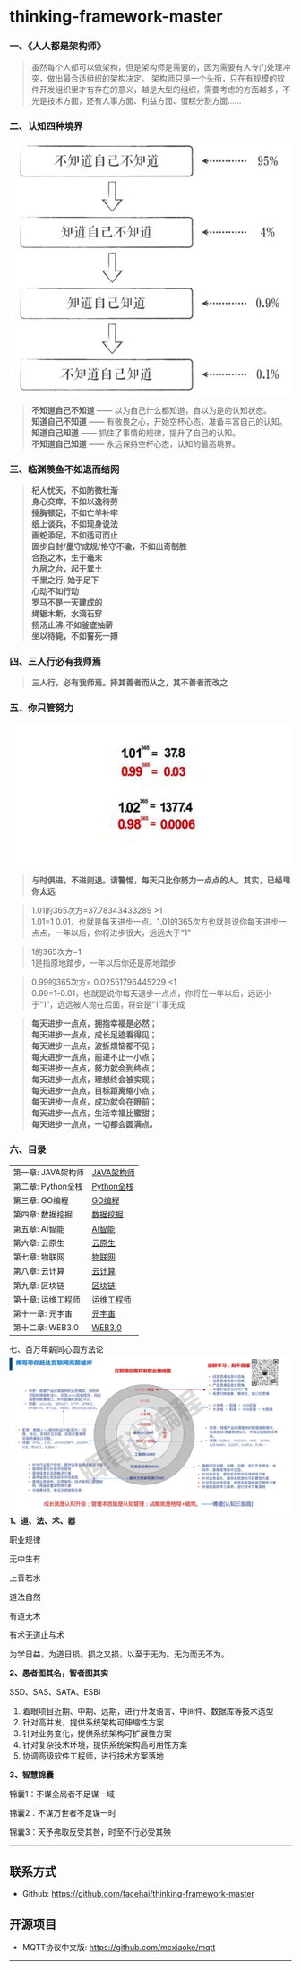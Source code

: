 # thinking-framework-master

### 一、《人人都是架构师》
> 虽然每个人都可以做架构，但是架构师是需要的，因为需要有人专门处理冲突，做出最合适组织的架构决定。
> 架构师只是一个头衔，只在有规模的软件开发组织里才有存在的意义，越是大型的组织，需要考虑的方面越多，不光是技术方面，还有人事方面、利益方面、蛋糕分割方面……

### 二、认知四种境界
![20220111213123.png](screenshot/20220111213123.png)

> **不知道自己不知道** —— 以为自己什么都知道，自以为是的认知状态。<br>
> **知道自己不知道** —— 有敬畏之心，开始空杯心态，准备丰富自己的认知。<br>
> **知道自己知道** —— 抓住了事情的规律，提升了自己的认知。<br>
> **不知道自己知道** —— 永远保持空杯心态，认知的最高境界。<br>

### 三、临渊羡鱼不如退而结网
> **杞人忧天，不如防微杜渐** <br>
**身心交瘁，不如以逸待劳** <br>
**捶胸顿足，不如亡羊补牢** <br>
**纸上谈兵，不如现身说法** <br>
**画蛇添足，不如适可而止** <br>
**固步自封/墨守成规/恪守不渝，不如出奇制胜** <br>
**合抱之木，生于毫末** <br>
**九层之台，起于累土** <br>
**千里之行, 始于足下** <br>
**心动不如行动** <br>
**罗马不是一天建成的** <br>
**绳锯木断，水滴石穿** <br>
**扬汤止沸,不如釜底抽薪** <br>
**坐以待毙，不如誓死一搏** <br>

### 四、三人行必有我师焉
> **三人行，必有我师焉。择其善者而从之，其不善者而改之**

### 五、你只管努力
![20220121312.png](screenshot/20220121312.png)
> **与时俱进，不进则退。请警惕，每天只比你努力一点点的人，其实，已经甩你太远**

> 1.01的365次方=37.78343433289 >1 <br>
> 1.01=1 0.01，也就是每天进步一点。1.01的365次方也就是说你每天进步一点点，一年以后，你将进步很大，远远大于“1”

> 1的365次方=1 <br>
> 1是指原地踏步，一年以后你还是原地踏步 <br>

> 0.99的365次方= 0.02551796445229 <1 <br>
> 0.99=1-0.01，也就是说你每天退步一点点，你将在一年以后，远远小于“1”，远远被人抛在后面，将会是“1”事无成 <br>

>**每天进步一点点，拥抱幸福是必然；**<br>
**每天进步一点点，成长足迹看得见；**<br>
**每天进步一点点，波折烦恼都不见；**<br>
**每天进步一点点，前进不止一小点；**<br>
**每天进步一点点，努力就会到终点；**<br>
**每天进步一点点，理想终会被实现；**<br>
**每天进步一点点，目标距离缩小点；**<br>
**每天进步一点点，成功就会在眼前；**<br>
**每天进步一点点，生活幸福比蜜甜；**<br>
**每天进步一点点，一切都会圆满点。**<br>


### 六、目录
<table>
  <tr>
    <td>第一章: JAVA架构师</td>
    <td><a href="#">JAVA架构师</a></td>
  </tr>
  <tr>
    <td>第二章: Python全栈</td>
    <td><a href="#">Python全栈</a></td>
  </tr>
  <tr>
    <td>第三章: GO编程</td>
    <td><a href="#">GO编程</a></td>
  </tr>
  <tr>
    <td>第四章: 数据挖掘</td>
    <td><a href="#">数据挖掘</a></td>
  </tr>
  <tr>
    <td>第五章: AI智能</td>
    <td><a href="#">AI智能</a></td>
  </tr>
  <tr>
    <td>第六章: 云原生</td>
    <td><a href="#">云原生</a></td>
  </tr>
  <tr>
    <td>第七章: 物联网</td>
    <td><a href="#">物联网</a></td>
  </tr>
  <tr>
    <td>第八章: 云计算</td>
    <td><a href="#">云计算</a></td>
  </tr>
  <tr>
    <td>第九章: 区块链</td>
    <td><a href="#">区块链</a></td>
  </tr>
  <tr>
    <td>第十章: 运维工程师</td>
    <td><a href="#">运维工程师</a></td>
  </tr>

  <tr>
    <td>第十一章: 元宇宙</td>
    <td><a href="#">元宇宙</a></td>
  </tr>
  <tr>
    <td>第十二章: WEB3.0</td>
    <td><a href="#">WEB3.0</a></td>
  </tr>
</table>

七、百万年薪同心圆方法论
![202202121000.png](screenshot/202202121000.png)
**1、道、法、术、器**

职业规律

无中生有

上善若水

道法自然

有道无术

有术无道止与术

为学日益，为道日损。损之又损，以至于无为。无为而无不为。

**2、愚者图其名，智者图其实**

   SSD、SAS、SATA、ESBI
1. 着眼项目近期、中期、远期，进行开发语言、中间件、数据库等技术选型
2. 针对高并发，提供系统架构可伸缩性方案
3. 针对业务变化，提供系统架构可扩展性方案
4. 针对复杂技术环境，提供系统架构高可用性方案
5. 协调高级软件工程师，进行技术方案落地

**3、智慧锦囊**

锦囊1：不谋全局者不足谋一域

锦囊2：不谋万世者不足谋一时

锦囊3：天予弗取反受其咎，时至不行必受其殃


------

## 联系方式

* Github: <https://github.com/facehai/thinking-framework-master>

## 开源项目

* MQTT协议中文版: <https://github.com/mcxiaoke/mqtt>

------